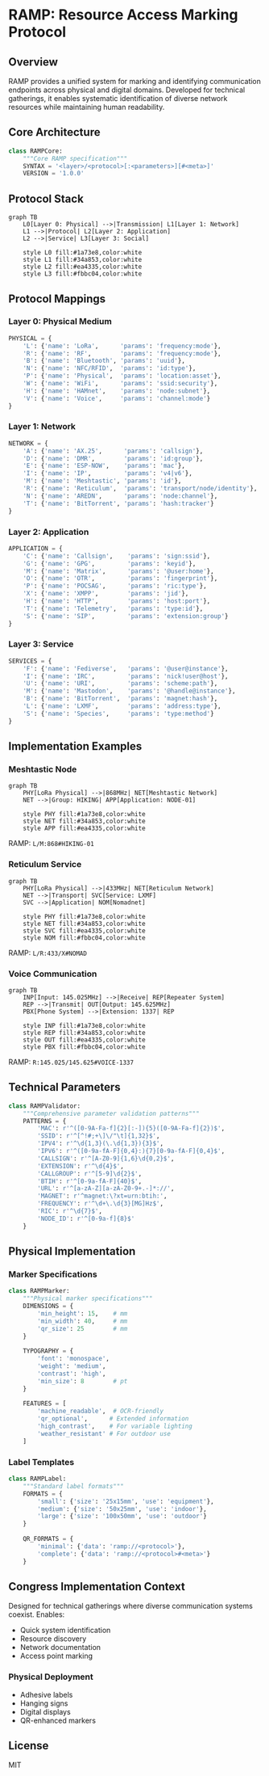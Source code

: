 # RAMP: Resource Access Marking Protocol

## Overview

RAMP provides a unified system for marking and identifying communication endpoints across physical and digital domains. Developed for technical gatherings, it enables systematic identification of diverse network resources while maintaining human readability.

## Core Architecture

```python
class RAMPCore:
    """Core RAMP specification"""
    SYNTAX = '<layer>/<protocol>[:<parameters>][#<meta>]'
    VERSION = '1.0.0'
```

## Protocol Stack

```mermaid
graph TB
    L0[Layer 0: Physical] -->|Transmission| L1[Layer 1: Network]
    L1 -->|Protocol| L2[Layer 2: Application]
    L2 -->|Service| L3[Layer 3: Social]

    style L0 fill:#1a73e8,color:white
    style L1 fill:#34a853,color:white
    style L2 fill:#ea4335,color:white
    style L3 fill:#fbbc04,color:white
```

## Protocol Mappings

### Layer 0: Physical Medium
```python
PHYSICAL = {
    'L': {'name': 'LoRa',      'params': 'frequency:mode'},
    'R': {'name': 'RF',        'params': 'frequency:mode'},
    'B': {'name': 'Bluetooth', 'params': 'uuid'},
    'N': {'name': 'NFC/RFID',  'params': 'id:type'},
    'P': {'name': 'Physical',  'params': 'location:asset'},
    'W': {'name': 'WiFi',      'params': 'ssid:security'},
    'H': {'name': 'HAMnet',    'params': 'node:subnet'},
    'V': {'name': 'Voice',     'params': 'channel:mode'}
}
```

### Layer 1: Network
```python
NETWORK = {
    'A': {'name': 'AX.25',      'params': 'callsign'},
    'D': {'name': 'DMR',        'params': 'id:group'},
    'E': {'name': 'ESP-NOW',    'params': 'mac'},
    'I': {'name': 'IP',         'params': 'v4|v6'},
    'M': {'name': 'Meshtastic', 'params': 'id'},
    'R': {'name': 'Reticulum',  'params': 'transport/node/identity'},
    'N': {'name': 'AREDN',      'params': 'node:channel'},
    'T': {'name': 'BitTorrent', 'params': 'hash:tracker'}
}
```

### Layer 2: Application
```python
APPLICATION = {
    'C': {'name': 'Callsign',    'params': 'sign:ssid'},
    'G': {'name': 'GPG',         'params': 'keyid'},
    'M': {'name': 'Matrix',      'params': '@user:home'},
    'O': {'name': 'OTR',         'params': 'fingerprint'},
    'P': {'name': 'POCSAG',      'params': 'ric:type'},
    'X': {'name': 'XMPP',        'params': 'jid'},
    'H': {'name': 'HTTP',        'params': 'host:port'},
    'T': {'name': 'Telemetry',   'params': 'type:id'},
    'S': {'name': 'SIP',         'params': 'extension:group'}
}
```

### Layer 3: Service
```python
SERVICES = {
    'F': {'name': 'Fediverse',   'params': '@user@instance'},
    'I': {'name': 'IRC',         'params': 'nick!user@host'},
    'U': {'name': 'URI',         'params': 'scheme:path'},
    'M': {'name': 'Mastodon',    'params': '@handle@instance'},
    'B': {'name': 'BitTorrent',  'params': 'magnet:hash'},
    'L': {'name': 'LXMF',        'params': 'address:type'},
    'S': {'name': 'Species',     'params': 'type:method'}
}
```

## Implementation Examples

### Meshtastic Node
```mermaid
graph TB
    PHY[LoRa Physical] -->|868MHz| NET[Meshtastic Network]
    NET -->|Group: HIKING| APP[Application: NODE-01]

    style PHY fill:#1a73e8,color:white
    style NET fill:#34a853,color:white
    style APP fill:#ea4335,color:white
```
RAMP: `L/M:868#HIKING-01`

### Reticulum Service
```mermaid
graph TB
    PHY[LoRa Physical] -->|433MHz| NET[Reticulum Network]
    NET -->|Transport| SVC[Service: LXMF]
    SVC -->|Application| NOM[Nomadnet]

    style PHY fill:#1a73e8,color:white
    style NET fill:#34a853,color:white
    style SVC fill:#ea4335,color:white
    style NOM fill:#fbbc04,color:white
```
RAMP: `L/R:433/X#NOMAD`

### Voice Communication
```mermaid
graph TB
    INP[Input: 145.025MHz] -->|Receive| REP[Repeater System]
    REP -->|Transmit| OUT[Output: 145.625MHz]
    PBX[Phone System] -->|Extension: 1337| REP

    style INP fill:#1a73e8,color:white
    style REP fill:#34a853,color:white
    style OUT fill:#ea4335,color:white
    style PBX fill:#fbbc04,color:white
```
RAMP: `R:145.025/145.625#VOICE-1337`

## Technical Parameters

```python
class RAMPValidator:
    """Comprehensive parameter validation patterns"""
    PATTERNS = {
        'MAC': r'^([0-9A-Fa-f]{2}[:-]){5}([0-9A-Fa-f]{2})$',
        'SSID': r'^[^!#;+\]\/"\t]{1,32}$',
        'IPV4': r'^\d{1,3}(\.\d{1,3}){3}$',
        'IPV6': r'^([0-9a-fA-F]{0,4}:){7}[0-9a-fA-F]{0,4}$',
        'CALLSIGN': r'^[A-Z0-9]{1,6}\d{0,2}$',
        'EXTENSION': r'^\d{4}$',
        'CALLGROUP': r'^[5-9]\d{2}$',
        'BTIH': r'^[0-9a-fA-F]{40}$',
        'URL': r'^[a-zA-Z][a-zA-Z0-9+.-]*://',
        'MAGNET': r'^magnet:\?xt=urn:btih:',
        'FREQUENCY': r'^\d+\.\d{3}[MG]Hz$',
        'RIC': r'^\d{7}$',
        'NODE_ID': r'^[0-9a-f]{8}$'
    }
```

## Physical Implementation

### Marker Specifications
```python
class RAMPMarker:
    """Physical marker specifications"""
    DIMENSIONS = {
        'min_height': 15,    # mm
        'min_width': 40,     # mm
        'qr_size': 25        # mm
    }
    
    TYPOGRAPHY = {
        'font': 'monospace',
        'weight': 'medium',
        'contrast': 'high',
        'min_size': 8        # pt
    }
    
    FEATURES = [
        'machine_readable',  # OCR-friendly
        'qr_optional',      # Extended information
        'high_contrast',    # For variable lighting
        'weather_resistant' # For outdoor use
    ]
```

### Label Templates
```python
class RAMPLabel:
    """Standard label formats"""
    FORMATS = {
        'small': {'size': '25x15mm', 'use': 'equipment'},
        'medium': {'size': '50x25mm', 'use': 'indoor'},
        'large': {'size': '100x50mm', 'use': 'outdoor'}
    }
    
    QR_FORMATS = {
        'minimal': {'data': 'ramp://<protocol>'},
        'complete': {'data': 'ramp://<protocol>#<meta>'}
    }
```

## Congress Implementation Context

Designed for technical gatherings where diverse communication systems coexist. Enables:
- Quick system identification
- Resource discovery
- Network documentation
- Access point marking

### Physical Deployment
- Adhesive labels
- Hanging signs
- Digital displays
- QR-enhanced markers

## License

MIT